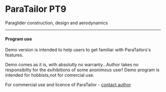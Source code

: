 # ParaTailor PT9
Paraglider construction, design and aerodynamics

---

#### Program use
Demo version is intended to help users to get familiar with ParaTailors's features.

Demo comes as it is, with absolutly no warranty...Author takes no responsibilty for the exihibitions of some anonimous user!
Demo program is intended for hobbists,not for comercial use.

For commercial use and licence of ParaTailor - [contact author](/about)

